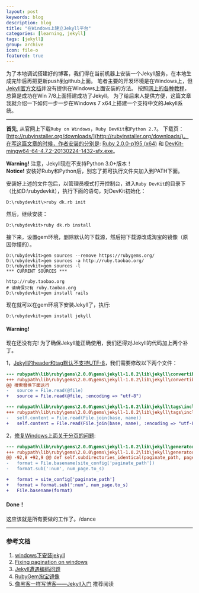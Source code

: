 ```yaml
---
layout: post
keywords: blog
description: blog
title: "在Windows上建立Jekyll平台"
categories: [learning, jekyll]
tags: [jekyll]
group: archive
icon: file-o
featured: true
---
```


为了本地调试搭建好的博客，我们得在当前机器上安装一个Jekyll服务，在本地生成完毕后再把更新push到github上面。
笔者主要的开发环境是在Windows上，但[Jekyll官方文档](http://jekyllrb.com/docs/installation/)并没有提供在Windows上面安装的方法。
按照<a href="#reference">网上的各种教程</a>，总算是成功在Win 7/8上面搭建成功了Jekyll。
为了给后来人提供方便，这篇文章我就介绍一下如何一步一步在Windows 7 x64上搭建一个支持中文的Jekyll系统。

<script>
$(function () {
    $('#tip-tutorial').tooltip(
    {title: '见本文末尾', 
    delay: { hide: 300 }
    });
})
</script>

<!-- more -->

***

**首先**, 从官网上下载`Ruby on Windows`，`Ruby DevKit`和`Python 2.7`。
下载页：[http://rubyinstaller.org/downloads/](http://rubyinstaller.org/downloads/)。在写这篇文章的时候，作者安装的分别是: [Ruby 2.0.0-p195 (x64)](http://rubyforge.org/frs/download.php/76958/ruby-2.0.0-p195-x64-mingw32.7z) 和 [DevKit-mingw64-64-4.7.2-20130224-1432-sfx.exe](http://rubyforge.org/frs/download.php/76808/DevKit-mingw64-64-4.7.2-20130224-1432-sfx.exe)。

<div class="alert alert-block">
  <strong>Warning!</strong>
  注意，Jekyll现在不支持Python 3.0+版本！
</div>
<div class="alert alert-info">
  <strong>Notice!</strong> 
  安装好Ruby和Python后，别忘了把可执行文件夹加入到PATH下面。
</div>

安装好上述的文件包后，以<span class="label label-info">管理员模式</span>打开控制台，进入`Ruby DevKit`的目录下（比如D:\rubydevkit），执行下面的语句，对DevKit初始化：

    D:\rubydevkit\>ruby dk.rb init
    
然后，继续安装：

    D:\rubydevkit>ruby dk.rb install
        
接下来，设置gem环境，删除默认的下载源，然后把下载源改成淘宝的镜像（原因你懂的）。

    D:\rubydevkit>gem sources --remove https://rubygems.org/
    D:\rubydevkit>gem sources -a http://ruby.taobao.org/
    D:\rubydevkit>gem sources -l
    *** CURRENT SOURCES ***

    http://ruby.taobao.org
    # 请确保只有 ruby.taobao.org
    D:\rubydevkit>gem install rails
    
现在就可以在gem环境下安装Jekyll了，执行:

    D:\rubydevkit>gem install jekyll

<div class="alert alert-block">
  <h4>Warning!</h4>
  现在还没有完!
  为了确保Jekyll能正确使用，我们还得对Jekyll的代码加上两个补丁。
</div>

1，[Jekyll的header和tag默认不支持UTF-8](http://log.medcl.net/item/2012/04/jekyll-encounter-encoding-problems/)，我们需要修改以下两个文件：

```diff
--- rubypath\lib\ruby\gems\2.0.0\gems\jekyll-1.0.2\lib\jekyll\convertible.rb
+++ rubypath\lib\ruby\gems\2.0.0\gems\jekyll-1.0.2\lib\jekyll\convertible.rb
@@ 搜索替换下面这行
-   source = File.read(@file)
+   source = File.read(@file, :encoding => "utf-8")

--- rubypath\lib\ruby\gems\2.0.0\gems\jekyll-1.0.2\lib\jekyll\tags\include.rb
+++ rubypath\lib\ruby\gems\2.0.0\gems\jekyll-1.0.2\lib\jekyll\tags\include.rb
-   self.content = File.read(File.join(base, name))
+   self.content = File.read(File.join(base, name), :encoding => "utf-8")
```
2，[修复Windows上面关于分页的问题](https://github.com/mojombo/jekyll/pull/1058):

```diff
--- rubypath\lib\ruby\gems\2.0.0\gems\jekyll-1.0.2\lib\jekyll\generators\pagination.rb
+++ rubypath\lib\ruby\gems\2.0.0\gems\jekyll-1.0.2\lib\jekyll\generators\pagination.rb
@@ -92,8 +92,9 @@ def self.subdirectories_identical(paginate_path, page_dir)
-   format = File.basename(site_config['paginate_path'])
-   format.sub(':num', num_page.to_s)

+   format = site_config['paginate_path']
+   format = format.sub(':num', num_page.to_s)
+   File.basename(format)
```

<div class="alert alert-success">
  <h4>Done！</h4>
  这应该就是所有要做的工作了。/dance
</div>

---

<h3 id="reference">参考文档</h3>

1. [windows下安装jekyll](http://aotee.com/windows-installation-jekyll)
1. [Fixing pagination on windows](https://github.com/mojombo/jekyll/pull/1058)
1. [Jekyll遭遇编码问题](http://log.medcl.net/item/2012/04/jekyll-encounter-encoding-problems/)
1. [RubyGem淘宝镜像](http://ruby.taobao.org/)
1. [像黑客一样写博客——Jekyll入门](http://www.soimort.org/posts/101/) <span class="label label-info">推荐阅读</span>